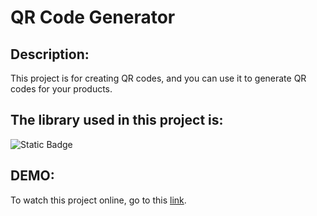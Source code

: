 # QR Code Generator

## Description:
This project is for creating QR codes, and you can use it to generate QR codes for your products.

## The library used in this project is:
![Static Badge](https://img.shields.io/badge/iziToast-ff8c00)

## DEMO:

To watch this project online, go to this [link](https://bardyavahydy.github.io/QRCodeGenerator/).